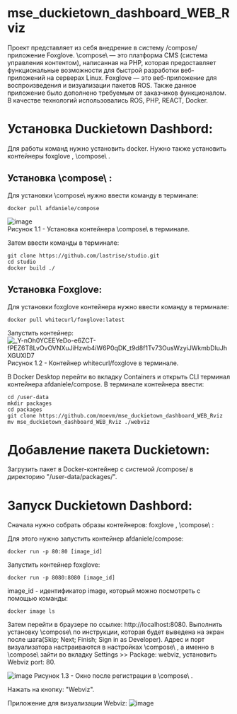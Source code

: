 # mse_duckietown_dashboard_WEB_Rviz

Проект представляет из себя внедрение в систему /compose/ приложение Foxglove. 
\compose\ — это платформа CMS (система управления контентом), написанная на PHP, которая предоставляет функциональные возможности для быстрой разработки веб-приложений на серверах Linux. 
Foxglove — это веб-приложение для воспроизведения и визуализации пакетов ROS. Также данное приложение было дополнено требуемым от заказчиков функционалом.  
В качестве технологий использовались ROS, PHP, REACT, Docker.


# Установка Duckietown Dashbord: 
Для работы команд нужно установить docker.
Нужно также установить контейнеры foxglove , \compose\ . 

## Установка \compose\ : 
Для установки \compose\ нужно ввести команду в терминале:
<pre><code>docker pull afdaniele/compose</code></pre>
![image](https://user-images.githubusercontent.com/54946557/161268701-40236ee6-8c53-41de-800a-aa28b3f1ba03.png)  
Рисунок 1.1 - Установка контейнера \compose\ в терминале.

Затем ввести команды в терминале:
<pre><code>git clone https://github.com/lastrise/studio.git
cd studio
docker build ./</code></pre>

## Установка Foxglove: 
Для установки foxglove контейнера нужно ввести команду в терминале:
<pre><code>docker pull whitecurl/foxglove:latest</code></pre>
Запустить контейнер:
![_Y-nOh0YCEEYeDo-e6ZCT-fPEZ6T8LvOvOVNXuJiHzwb4iW6P0qDK_t9d8f1Tv73OusWzyiJWkmbDluJhXGUXlD7](https://user-images.githubusercontent.com/54913485/171691763-7c0f9c1f-53e3-41a2-b835-abd8162efb68.jpg)
Рисунок 1.2 - Контейнер whitecurl/foxglove в терминале.

В Docker Desktop перейти во вкладку Containers и открыть CLI терминал контейнера afdaniele/compose. В терминале контейнера ввести:
<pre><code>cd /user-data
mkdir packages
cd packages
git clone https://github.com/moevm/mse_duckietown_dashboard_WEB_Rviz
mv mse_duckietown_dashboard_WEB_Rviz ./webviz</code></pre>

# Добавление пакета Duckietown:
Загрузить пакет в Docker-контейнер с системой /compose/ в  директорию "/user-data/packages/".

# Запуск Duckietown Dashbord:
Сначала нужно собрать образы контейнеров: foxglove , \compose\ :

Для этого нужно запустить контейнер afdaniele/compose: 
<pre><code>docker run -p 80:80 [image_id]</code></pre>

Запустить контейнер foxglove:
<pre><code>docker run -p 8080:8080 [image_id]</code></pre>
image_id - идентификатор image, который можно посмотреть с помощью команды:
<pre><code>docker image ls</code></pre>

Затем перейти в браузере по ссылке: http://localhost:8080. Выполнить установку \compose\ по инструкции, которая будет выведена на экран после шага(Skip; Next; Finish; Sign in as Developer). Адрес и порт визуализатора настраиваются в настройках \compose\ , а именно в \compose\ зайти во вкладку Settings >> Package: webviz, установить Webviz port: 80.

![image](https://user-images.githubusercontent.com/54946557/167693601-94850600-012a-4423-850a-7e3f7b240ca1.png)
Рисунок 1.3 - Окно после регистрации в \compose\ .

Нажать на кнопку: "Webviz".   

Приложение для визуализации Webviz: 
![image](https://user-images.githubusercontent.com/54946557/167317709-908c0edc-bd11-4082-a423-2c75023395bc.png)
